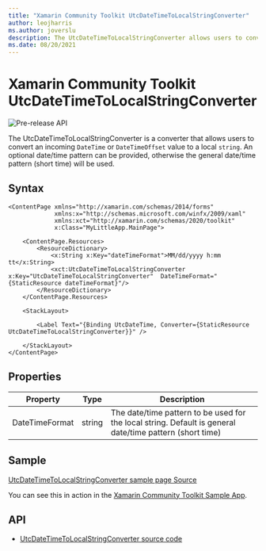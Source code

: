 ```yaml
---
title: "Xamarin Community Toolkit UtcDateTimeToLocalStringConverter"
author: leojharris
ms.author: joverslu
description: The UtcDateTimeToLocalStringConverter allows users to convert an incoming DateTime or DateTimeOffset value to a local string, using the provided datetime format.
ms.date: 08/20/2021
---
```


# Xamarin Community Toolkit UtcDateTimeToLocalStringConverter

![Pre-release API](~/images/pre-release.png)

The UtcDateTimeToLocalStringConverter is a converter that allows users to convert an incoming `DateTime` or `DateTimeOffset` value to a local `string`. An optional date/time pattern can be provided, otherwise the general date/time pattern (short time) will be used.

## Syntax

```xaml
<ContentPage xmlns="http://xamarin.com/schemas/2014/forms"
             xmlns:x="http://schemas.microsoft.com/winfx/2009/xaml"
             xmlns:xct="http://xamarin.com/schemas/2020/toolkit"
             x:Class="MyLittleApp.MainPage">

    <ContentPage.Resources>
        <ResourceDictionary>
            <x:String x:Key="dateTimeFormat">MM/dd/yyyy h:mm tt</x:String>
            <xct:UtcDateTimeToLocalStringConverter x:Key="UtcDateTimeToLocalStringConverter"  DateTimeFormat="{StaticResource dateTimeFormat}"/>
        </ResourceDictionary>
    </ContentPage.Resources>

    <StackLayout>

        <Label Text="{Binding UtcDateTime, Converter={StaticResource UtcDateTimeToLocalStringConverter}}" />

    </StackLayout>
</ContentPage>
```

## Properties

|Property  |Type  |Description  |
|---------|---------|---------|
| DateTimeFormat | string | The date/time pattern to be used for the local string. Default is general date/time pattern (short time) |

## Sample

[UtcDateTimeToLocalStringConverter sample page Source](https://github.com/xamarin/XamarinCommunityToolkit/blob/main/samples/XCT.Sample/Pages/Converters/UtcDateTimeToLocalStringConverterPage.xaml)

You can see this in action in the [Xamarin Community Toolkit Sample App](https://github.com/xamarin/XamarinCommunityToolkit).

## API

* [UtcDateTimeToLocalStringConverter source code](https://github.com/xamarin/XamarinCommunityToolkit/blob/main/src/CommunityToolkit/Xamarin.CommunityToolkit/Converters/UtcDateTimeToLocalStringConverter.shared.cs)

